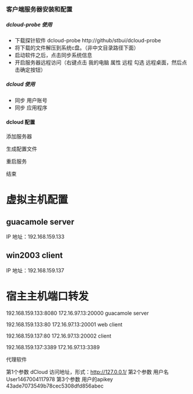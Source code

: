 ### 客户端服务器安装和配置

##### dcloud-probe 使用

- 下载探针软件 dcloud-probe http://github/stbui/dcloud-probe
- 将下载的文件解压到系统c盘。（非中文目录路径下面）
- 启动软件之后，点击同步系统信息
- 开启服务器远程访问（右键点击 我的电脑 属性 远程 勾选 远程桌面，然后点击确定按钮）

##### dcloud 使用

- 同步 用户账号
- 同步 应用程序


#### dcloud 配置

添加服务器

生成配置文件

重启服务

结束




# 虚拟主机配置

## guacamole server

IP 地址：192.168.159.133

## win2003 client

IP 地址：192.168.159.137

# 宿主主机端口转发

192.168.159.133:8080    172.16.97.13:20000  guacamole server

192.168.159.133:80      172.16.97.13:20001  web client


192.168.159.137:80      172.16.97.13:20002  client

192.168.159.137:3389      172.16.97.13:3389



代理软件

第1个参数 dCloud 访问地址，形式：http://127.0.0.1/
第2个参数 用户名           User1467004117978
第3个参数 用户的apikey     43ade7073549b78cec5308dfd856abec




